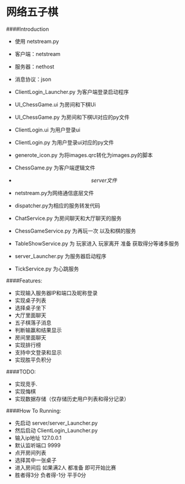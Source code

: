 # 网络五子棋
####Introduction
*  使用 netstream.py
*  客户端：netstream
*  服务器：nethost
*  消息协议：json

* ClientLogin_Launcher.py 为客户端登录启动程序
* UI_ChessGame.ui 为房间和下棋Ui
* UI_ChessGame.py 为房间和下棋UI对应的py文件
* ClientLogin.ui 为用户登录ui
* ClientLogin.py 为用户登录ui对应的py文件
* generote_icon.py 为将images.qrc转化为images.py的脚本
* ChessGame.py 为客户端逻辑文件
* $$ server文件  $$
* netstream.py为网络通信底层文件
* dispatcher.py为相应的服务转发代码
* ChatService.py 为房间聊天和大厅聊天的服务
* ChessGameService.py 为再玩一次 以及和棋的服务
* TableShowService.py 为 玩家进入 玩家离开 准备 获取得分等诸多服务
* server_Launcher.py 为服务器启动程序
* TickService.py 为心跳服务

####Features:
* 实现输入服务器IP和端口及昵称登录
* 实现桌子列表
* 选择桌子坐下
* 大厅里面聊天
* 五子棋落子消息
* 判断输赢和结果显示
* 房间里面聊天
* 实现排行榜
* 支持中文登录和显示
* 实现胜平负积分

####TODO:
* 实现竞手.
* 实现悔棋
* 实现数据存储（仅存储历史用户列表和得分记录）

####How To Running:
* 先启动 server/server_Launcher.py
* 然后启动 ClientLogin_Launcher.py
* 输入ip地址 127.0.0.1
* 默认监听端口 9999
* 点开房间列表
* 选择其中一张桌子
* 进入房间后 如果满2人 都准备 即可开始比赛
* 胜者得3分 负者得-1分 平手0分
